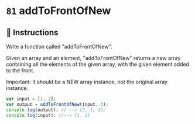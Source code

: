 # `81` addToFrontOfNew

## 📝 Instructions 

Write a function called "addToFrontOfNew".

Given an array and an element, "addToFrontOfNew" returns a new array containing all the elements of the given array, with the given element added to the front.

Important: It should be a NEW array instance, not the original array instance.

```js
var input = [1, 2];
var output = addToFrontOfNew(input, 3);
console.log(output); // --> [3, 1, 2];
console.log(input); //--> [1, 2]
```
